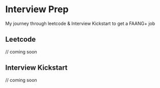 # Interview Prep
My journey through leetcode & Interview Kickstart to get a FAANG+ job

## Leetcode

// coming soon

## Interview Kickstart

// coming soon